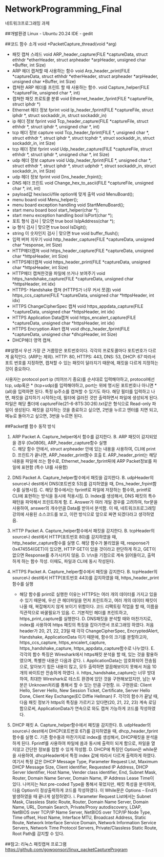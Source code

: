 # NetworkProgramming_Final
네트워크프로그래밍 과제

##개발환경
Linux - Ubuntu 20.24
IDE - gedit

##코드 함수 소개
void *PacketCapture_thread(void *arg)
-	패킷 캡쳐 스레드
void ARP_header_capture(FILE *captureData, struct ethhdr *etherHeader, struct arpheader *arpHeader, unsigned char *Buffer, int Size) 
-	ARP 헤더 캡쳐할 때 사용하는 함수
void Arp_header_print(FILE *captureData, struct ethhdr *etherHeader, struct arpheader *arpHeader, unsigned char *Buffer, int Size)
-	캡쳐한 ARP 헤더를 프린트 할 때 사용하는 함수.
void Capture_helper(FILE *captureFile, unsigned char *, int)                                      
-	캡쳐한 패킷 프로토콜 분류 
void Ethernet_header_fprint(FILE *captureFile, struct iphdr *)
-	Ethernet 헤더 정보 fprint
void Ip_header_fprint(FILE *captureFile, struct iphdr *, struct sockaddr_in, struct sockaddr_in)
-	ip 헤더 정보 fprint 
void Tcp_header_capture(FILE *captureFile, struct ethhdr *, struct iphdr *, unsigned char *, int)  
-	 tcp 헤더 정보 capture
void Tcp_header_fprint(FILE *, unsigned char *, struct ethhdr *, struct iphdr *, struct tcphdr *, struct sockaddr_in, struct sockaddr_in, int Size)
-	tcp 헤더 정보 fprint
void Udp_header_capture(FILE *captureFile, struct ethhdr *, struct iphdr *, unsigned char *, int Size)
-	udp 헤더 정보 capture
void Udp_header_fprint(FILE *, unsigned char *, struct ethhdr *, struct iphdr *, struct udphdr *, struct sockaddr_in, struct sockaddr_in, int Size)
-	udp 헤더 정보 fprint
void Dns_header_frpint(); 
-	DNS 헤더 프린트
void Change_hex_to_ascii(FILE *captureFile, unsigned char *, int, int)
-	payload값 hex/ascii/file option에 맞게 출력
void MenuBoard();           
-	menu board
void Menu_helper();         
-	menu board exception handling
void StartMenuBoard();      
-	start menu board
bool start_helper(char *);  
-	start menu exception handling
bool IsPort(char *);        
-	포트 형식 검사 | 맞으면 true
bool IsIpAddress(char *);   
-	ip 형식 검사 | 맞으면 true
bool IsDigit();             
-	 string 이 숫자인지 검사 | 맞으면 true
void buffer_flush();        
-	입력 버퍼 지우기
void http_header_capture(FILE *captureData, unsigned char *response, int Size)
-	HTTP헤더캡쳐
void https_header_capture(FILE *captureData, unsigned char *httpsHeader, int Size)
-	HTTPS헤더캡쳐
void https_header_print(FILE *captureData, unsigned char *httpsHeader, int Size)
-	HTTP헤더 캡쳐한것을 파일에 쓰거나 보여주기
void https_handshake_capture(FILE *captureData, unsigned char *httpsHeader, int idx)
-	HTTPS- Handshake 캡쳐 (HTTPS가 너무 커서 쪼갬)
void https_ccs_capture(FILE *captureData, unsigned char *httpsHeader, int idx)
-	HTTPS ChangeCipherSpec 캡쳐
void https_appdata_capture(FILE *captureData, unsigned char *httpsHeader, int idx)
-	HTTPS Application Data캡쳐
void https_encalert_capture(FILE *captureData, unsigned char *httpsHeader, int idx)
-	HTTPS Encryption Alert 캡쳐
void dhcp_header_fprint(FILE *captureData, unsigned char *dhcpHeader, int Size)
-	DHCP헤더 영역 캡쳐.

##설명서
우선 가장 큰 거름망은 포트번호이다. 각각의 프로토콜마다 포트번호가 다르게 움직인다. (ARP는 제외). HTTP: 80, HTTPS: 443, DNS: 53, DHCP: 67
따라서 포트 번호를 지정하면, 캡쳐할 수 있는 패킷이 달라지기 때문에, 패킷을 다르게 지정하는것이 중요하다.

사용자는 protocol port ip (띄어쓰기 중요)를 순서대로 입력해야하고, protocol에선 tcp, udp혹은 * (tcp+udp)를 입력해야하고, port는 위에 명시된 포트번호나 아니면 *(all)을 입력하면 된다. 특정 ip주소를 캡쳐할 수 있기도 하다.
해당 필터를 입력하고 나면, 패킷을 감지하기 시작하는데, 필터에 걸러진 것만 출력하면서 파일에 생성되게 된다. 파일은 해당 폴더에 captureFile(21-6-8T5:30:26).txt같은 형식으로 Read-only 파일이 생성된다.
패킷을 감지하는 것을 종료하고 싶으면, 2번을 누르고 엔터를 치면 되고, 메뉴로 돌아가고 싶으면, 3번을 누르면 된다.

##Packet별 함수 동작 방식
1. ARP Packet
  A. Capture_helper에서 함수를 감지한다.
  B. ARP 패킷이 감지되었을 경우 (0x0806), ARP_header_capture함수 실행  
  C. 해당 함수 안에서, struct arpheader 안에 있는 내용을 사용하여, CLI에 print
  D. 프린트가 끝나면, ARP_header_print함수 호출
  E. ARP_header_print는 해당 내용을 파일에 쓰는 함수로, Ethernet_header_fprint뒤에 ARP Packet정보를 파일에 표현함 (특수 UI를 사용함)
2. DNS Packet
  A.	Capture_helper함수에서 패킷을 감지한다.
  B.	udpHeader의 source나 dest에서 DNS(포트번호 53)를 감지하였을 때, Dns_header_frpint함수를 실행시킴.
  C.	해당 함수에서는 fprintf로 파일에 저장하는 함수와, printf로 CLI에 표현하는 방식을 동시에 적용시킴.
  D.	Index를 생성해서, DNS 패킷의 특수 패턴을 파악해서 프린트하게 함.
  E.	Answer가 여러 개일 경우를 고려하여, for문을 사용하여, answer의 개수만큼 Data를 받아서 분석함. 이 때, 네트워크프로그래밍 강의에 사용된 소스코드를 보고, 이런 방식으로 앞으로 짜면 되겠다라고 생각하였음.

3.	HTTP Packet
  A.	Capture_helper함수에서 패킷을 감지한다.
  B.	tcpHeader의 source나 dest에서 HTTP(포트번호 80)를 감지하였을 때, http_header_capture함수를 실행
  C.	해당 함수가 불리었을 때, response가 0x474554(GET)이 있으면, HTTP GET이 있을 것이라고 판단하게 하고, GET이 없으면 Response를 추가시키지 않음.
  D.	\r\n을 기점으로 계속 읽어들이고, 출력하게 하는 함수 작성. 이때도, 파일과 CLI에 동시 작성된다.
4.	HTTPS Packet
  A.	Capture_helper함수에서 패킷을 감지한다.
  B.	tcpHeader의 source나 dest에서 HTTP(포트번호 443)를 감지하였을 때, https_header_print함수를 실행
      - 해당 함수를 print로 실행한 이유는 HTTPS는 여러 개의 데이터를 가지고 있을 수 있기 때문에, 우선 큰 헤더파일을 먼저 프린트하고, 여러 개의 데이터 패킷이 나올 때, 복잡해지지 않게 보이기 위함이다. 코드 리팩토링 작업을 할 때, 이름을 직관적으로 바꿀필요가 있음.
  C.	기본적인 헤더를 프린트하고, https_print_capture를 실행한다.
  D.	DNS패킷을 분석할 때와 마찬가지로, index를 사용하여 https 패킷의 특징을 잡아가면서 프로그래밍 하였다. 처음 header가 20, 21, 22, 23일 때 각각 ChangeCipherSpec, EncryptedAlert, Handshake, ApplicationData 이기 때문에, 함수의 크기를 분할하고자, https_ccs_capture, https_encalert_capture, https_handshake_capture, https_appdata_capture함수로 나누었다.
  E.	각각의 함수 특징은 Wireshark에서 https패킷 분석을 할 때, 있는 것을 활용하였으며, 특별한 내용은 다음과 같다.
    i.	ApplicationData는 암호화되어 전송됨으로, 알아보기 힘든 내용이 많고, 모두 출력하면 깔끔해보이지 못해서 처음 10개의 바이트만 전송하게 하였다.
    ii.	https_handshake_capture는 너무 방대하여, 최대한 Wireshark로 테스트 환경에 있던 것을 구현해보았지만, 남는 부분은 Unknown처리를 통해서 할 수 있는 만큼 구현함.
    iii. 구현완료: Client Hello, Server Hello, New Session Ticket, Certificate, Server Hello Done, Client Key Exchange(EC Diffie Hellman)
  F.	각각의 함수가 끝날 때, 다음 패킷 정보가 https의 특징을 가르키고 있다면(20, 21, 22, 23) 계속 로딩함으로써, ApplicationData가 연속으로 와도 캡쳐 가능하게 코드를 작성하였다.
  
5.	DHCP 패킷
  A.	Capture_helper함수에서 패킷을 감지한다.
  B.	udpHeader의 source나 dest에서 DHCP(포트번호 67)를 감지하였을 때, dhcp_header_fprint함수를 실행
  C.	기존 함수들과 마찬가지로 index를 생성해서, DHCP패킷을 분석을 하게 된다. Fprintf를 사용하여 파일에 씀과 동시에 출력이 되게 함으로, 파일을 열지않고 간단한 정보를 접할 수 있게 작성함.
  D.	DHCP에 특징인 Option은 while문을 사용하여, dhcpHeader에서 특정 index 값에 따라서 다르게 출력하게 하였다. 여기서 특정 값은 DHCP Message Type, Parameter Request List, Maximum DHCP Message Size, Client identifier, Requested IP Address, DHCP Server Identifier, Host Name, Vender class identifier, End, Subnet Mask, Router, Domain Name Server, Domain Name, IP Address Lease Time이 있다. 나머지는 Not pre-coded Type을 통해서 묶었지만, 패킷 특성을 분석하여, 다음 Option이 정상출력하게 코드를 작성하였다. 이 While문은 Options – End가 발생하였을 때 끝나게 설정하였다. 
    i.	Parameter Request List에서는 Subnet Mask, Classless Static Route, Router, Domain Name Server, Domain Name, URL, Domain Search, Private/Proxy autodiscovery, LDAP, NetBIOS over TCP/IP Name Server, NetBIOS over TCP/IP Node Type, Time offset, Host Name, Interface MTU, Broadcast Address, Static Route, Network Interface Service Domain, Network Information Service Servers, Network Time Protocol Servers, Private/Classless Static Route, Root Path를 감지할 수 있다.
    
    
##참고:
리눅스 패킷캡쳐 프로그램
https://github.com/gowoonsori/linux_packetCaptureProgram
